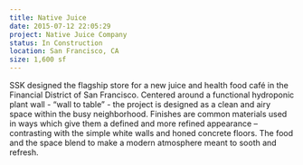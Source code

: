 ```yaml
---
title: Native Juice
date: 2015-07-12 22:05:29
project: Native Juice Company
status: In Construction
location: San Francisco, CA
size: 1,600 sf
---
```


SSK designed the flagship store for a new juice and health food café in the Financial District of San Francisco. Centered around a functional hydroponic plant wall - “wall to table” - the project is designed as a clean and airy space within the busy neighborhood. Finishes are common materials used in ways which give them a defined and more refined appearance – contrasting with the simple white walls and honed concrete floors. The food and the space blend to make a modern atmosphere meant to sooth and refresh.